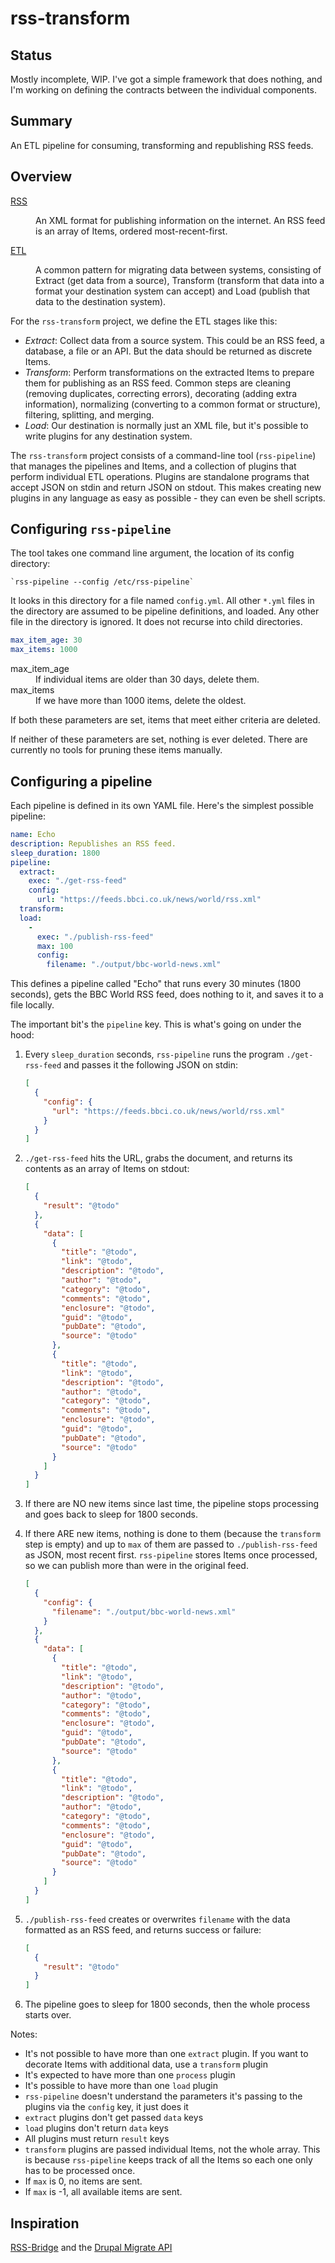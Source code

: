 # rss-transform

## Status

Mostly incomplete, WIP. I've got a simple framework that does nothing, and I'm
working on defining the contracts between the individual components.

## Summary

An ETL pipeline for consuming, transforming and republishing RSS feeds.

## Overview

<dl>
  <dt>

[RSS](https://en.wikipedia.org/wiki/RSS)

  </dt>
  <dd>An XML format for publishing information on the internet. An RSS feed is
  an array of Items, ordered most-recent-first.</dd>
  <dt>

[ETL](https://en.wikipedia.org/wiki/Extract,_transform,_load)

  </dt>
  <dd>A common pattern for migrating data between systems, consisting of
  Extract (get data from a source), Transform (transform that data into a
  format your destination system can accept) and Load (publish that data to the
  destination system).</dd>
  </dl>

For the `rss-transform` project, we define the ETL stages like this:

* *Extract*: Collect data from a source system. This could be an RSS feed,
  a database, a file or an API. But the data should be returned as discrete
  Items.
* *Transform*: Perform transformations on the extracted Items to prepare them
  for publishing as an RSS feed. Common steps are cleaning (removing
  duplicates, correcting errors), decorating (adding extra information),
  normalizing (converting to a common format or structure), filtering,
  splitting, and merging.
* *Load*: Our destination is normally just an XML file, but it's possible to
  write plugins for any destination system.

The `rss-transform` project consists of a command-line tool (`rss-pipeline`)
that manages the pipelines and Items, and a collection of plugins that perform
individual ETL operations. Plugins are standalone programs that accept JSON on
stdin and return JSON on stdout. This makes creating new plugins in any
language as easy as possible - they can even be shell scripts.

## Configuring `rss-pipeline`

The tool takes one command line argument, the location of its config directory:

    `rss-pipeline --config /etc/rss-pipeline`

It looks in this directory for a file named `config.yml`. All other `*.yml`
files in the directory are assumed to be pipeline definitions, and loaded. Any
other file in the directory is ignored. It does not recurse into child directories.

```yaml
max_item_age: 30
max_items: 1000
```

<dl>
  <dt>max_item_age</dt>
  <dd>If individual items are older than 30 days, delete them.</dd>
  <dt>max_items</dt>
  <dd>If we have more than 1000 items, delete the oldest.</dd>
</dl>

If both these parameters are set, items that meet either criteria are deleted.

If neither of these parameters are set, nothing is ever deleted. There are
currently no tools for pruning these items manually.

## Configuring a pipeline

Each pipeline is defined in its own YAML file. Here's the simplest possible
pipeline:

```yaml
name: Echo
description: Republishes an RSS feed.
sleep_duration: 1800
pipeline:
  extract:
    exec: "./get-rss-feed"
    config:
      url: "https://feeds.bbci.co.uk/news/world/rss.xml"
  transform:
  load:
    -
      exec: "./publish-rss-feed"
      max: 100
      config:
        filename: "./output/bbc-world-news.xml"
```

This defines a pipeline called "Echo" that runs every 30 minutes
(1800 seconds), gets the BBC World RSS feed, does nothing to
it, and saves it to a file locally.

The important bit's the `pipeline` key. This is what's going on under the hood:

1. Every `sleep_duration` seconds, `rss-pipeline` runs the program `./get-rss-feed` and passes
   it the following JSON on stdin:

   ```json
   [
     {
       "config": {
         "url": "https://feeds.bbci.co.uk/news/world/rss.xml"
       }
     }
   ]
   ```
2. `./get-rss-feed` hits the URL, grabs the document, and returns its contents as an array of Items
   on stdout:

   ```json
   [
     {
       "result": "@todo"
     },
     {
       "data": [
         {
           "title": "@todo",
           "link": "@todo",
           "description": "@todo",
           "author": "@todo",
           "category": "@todo",
           "comments": "@todo",
           "enclosure": "@todo",
           "guid": "@todo",
           "pubDate": "@todo",
           "source": "@todo"
         },
         {
           "title": "@todo",
           "link": "@todo",
           "description": "@todo",
           "author": "@todo",
           "category": "@todo",
           "comments": "@todo",
           "enclosure": "@todo",
           "guid": "@todo",
           "pubDate": "@todo",
           "source": "@todo"
         }
       ]
     }
   ]
   ```
3. If there are NO new items since last time, the pipeline stops processing and
   goes back to sleep for 1800 seconds.
4. If there ARE new items, nothing is done to them (because the `transform`
   step is empty) and up to `max` of them are passed to `./publish-rss-feed`
   as JSON, most recent first. `rss-pipeline` stores Items once processed, so
   we can publish more than were in the original feed.

   ```json
   [
     {
       "config": {
         "filename": "./output/bbc-world-news.xml"
       }
     },
     {
       "data": [
         {
           "title": "@todo",
           "link": "@todo",
           "description": "@todo",
           "author": "@todo",
           "category": "@todo",
           "comments": "@todo",
           "enclosure": "@todo",
           "guid": "@todo",
           "pubDate": "@todo",
           "source": "@todo"
         },
         {
           "title": "@todo",
           "link": "@todo",
           "description": "@todo",
           "author": "@todo",
           "category": "@todo",
           "comments": "@todo",
           "enclosure": "@todo",
           "guid": "@todo",
           "pubDate": "@todo",
           "source": "@todo"
         }
       ]
     }
   ]
   ```
5. `./publish-rss-feed` creates or overwrites `filename` with the data formatted
   as an RSS feed, and returns success or failure:
   ```json
   [
     {
       "result": "@todo"
     }
   ]
   ```
6. The pipeline goes to sleep for 1800 seconds, then the whole process starts over.

Notes:

* It's not possible to have more than one `extract` plugin. If you want to
  decorate Items with additional data, use a `transform` plugin
* It's expected to have more than one `process` plugin
* It's possible to have more than one `load` plugin
* `rss-pipeline` doesn't understand the parameters it's passing to the plugins
  via the `config` key, it just does it
* `extract` plugins don't get passed `data` keys
* `load` plugins don't return `data` keys
* All plugins must return `result` keys
* `transform` plugins are passed individual Items, not the whole array. This is
  because `rss-pipeline` keeps track of all the Items so each one only has to
  be processed once.
* If `max` is 0, no items are sent.
* If `max` is -1, all available items are sent.

## Inspiration

[RSS-Bridge](https://github.com/RSS-Bridge/rss-bridge) and the [Drupal Migrate API](https://www.drupal.org/docs/drupal-apis/migrate-api)
